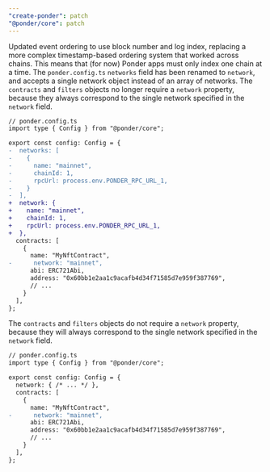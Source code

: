 ```yaml
---
"create-ponder": patch
"@ponder/core": patch
---
```


Updated event ordering to use block number and log index, replacing a more complex timestamp-based ordering system that worked across chains. This means that (for now) Ponder apps must only index one chain at a time. The `ponder.config.ts` `networks` field has been renamed to `network`, and accepts a single network object instead of an array of networks. The `contracts` and `filters` objects no longer require a `network` property, because they always correspond to the single network specified in the `network` field.

```diff
// ponder.config.ts
import type { Config } from "@ponder/core";

export const config: Config = {
-  networks: [
-    {
-      name: "mainnet",
-      chainId: 1,
-      rpcUrl: process.env.PONDER_RPC_URL_1,
-    }
-  ],
+  network: {
+    name: "mainnet",
+    chainId: 1,
+    rpcUrl: process.env.PONDER_RPC_URL_1,
+  },
  contracts: [
    {
      name: "MyNftContract",
-      network: "mainnet",
      abi: ERC721Abi,
      address: "0x60bb1e2aa1c9acafb4d34f71585d7e959f387769",
      // ...
    }
  ],
};
```

The `contracts` and `filters` objects do not require a `network` property, because they will always correspond to the single network specified in the `network` field.

```diff
// ponder.config.ts
import type { Config } from "@ponder/core";

export const config: Config = {
  network: { /* ... */ },
  contracts: [
    {
      name: "MyNftContract",
-      network: "mainnet",
      abi: ERC721Abi,
      address: "0x60bb1e2aa1c9acafb4d34f71585d7e959f387769",
      // ...
    }
  ],
};
```
